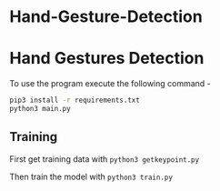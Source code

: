# Hand-Gesture-Detection

# Hand Gestures Detection
To use the program execute the following command -
```bash
pip3 install -r requirements.txt
python3 main.py
```
## Training
First get training data with `python3 getkeypoint.py`

Then train the model with `python3 train.py`